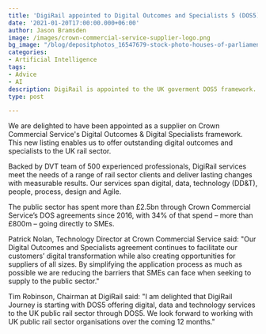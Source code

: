 ```yaml
---
title: 'DigiRail appointed to Digital Outcomes and Specialists 5 (DOS5)'
date: '2021-01-20T17:00:00.000+06:00'
author: Jason Bramsden
image: /images/crown-commercial-service-supplier-logo.png
bg_image: "/blog/depositphotos_16547679-stock-photo-houses-of-parliament-and-big.jpg"
categories:
- Artificial Intelligence
tags:
- Advice
- AI
description: DigiRail is appointed to the UK goverment DOS5 framework.
type: post

---
```

We are delighted to have been appointed as a supplier on Crown Commercial Service's Digital Outcomes & Digital Specialists framework.
This new listing enables us to offer outstanding digital outcomes and specialists to the UK rail sector.

Backed by DVT team of 500 experienced professionals, DigiRail services meet the needs of a range of rail sector clients and deliver lasting changes with measurable results. Our services span digital, data, technology (DD&T), people, process, design and Agile.

The public sector has spent more than £2.5bn through Crown Commercial Service’s DOS agreements since 2016, with 34% of that spend – more than £800m – going directly to SMEs.

Patrick Nolan, Technology Director at Crown Commercial Service said:
"Our Digital Outcomes and Specialists agreement continues to facilitate our customers’ digital transformation while also creating opportunities for suppliers of all sizes. By simplifying the application process as much as possible we are reducing the barriers that SMEs can face when seeking to supply to the public sector."

Tim Robinson, Chairman at DigiRail said:
"I am delighted that DigiRail Journey is starting with DOS5 offering digital, data and technology services to the UK public rail sector through DOS5. We look forward to working with UK public rail sector organisations over the coming 12 months."
